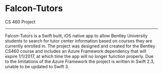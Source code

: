 # Falcon-Tutors
CS 460 Project

************************
Falcon-Tutors is a Swift built, iOS native app to allow Bentley University students to search for tutor center information based on courses they are currently enrolled in.
The project was designed and created for the Bentley CS460 course and includes an Azure Framework dependency that will expire 1/1/2017, at which time the app will no longer function properly.
Due to the limitations of the Azure Framework the project is written in Swift 2.3, unable to be updated to Swift 3.
